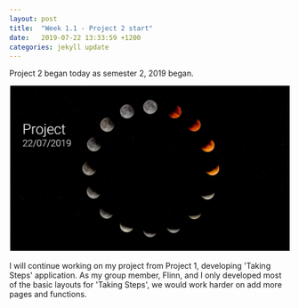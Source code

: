 ```yaml
---
layout: post
title:  "Week 1.1 - Project 2 start"
date:   2019-07-22 13:33:59 +1200
categories: jekyll update
---
```


Project 2 began today as semester 2, 2019 began.

![Image from first presentation of Project 2](/assets/img/Week_1_1_1.JPG)

I will continue working on my project from Project 1, developing 'Taking Steps' application.
As my group member, Flinn, and I only developed most of the basic layouts for 'Taking Steps', we would work harder on add more pages and functions.